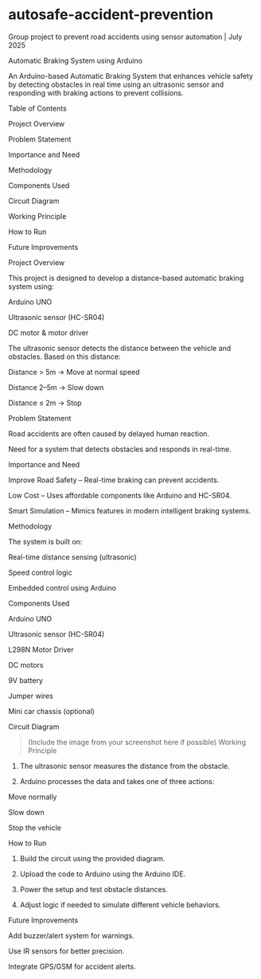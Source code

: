 # autosafe-accident-prevention
Group project to prevent road accidents using sensor automation | July 2025

Automatic Braking System using Arduino

An Arduino-based Automatic Braking System that enhances vehicle safety by detecting obstacles in real time using an ultrasonic sensor and responding with braking actions to prevent collisions.

Table of Contents

Project Overview

Problem Statement

Importance and Need

Methodology

Components Used

Circuit Diagram

Working Principle

How to Run

Future Improvements


Project Overview

This project is designed to develop a distance-based automatic braking system using:

Arduino UNO

Ultrasonic sensor (HC-SR04)

DC motor & motor driver


The ultrasonic sensor detects the distance between the vehicle and obstacles. Based on this distance:

Distance > 5m → Move at normal speed

Distance 2–5m → Slow down

Distance ≤ 2m → Stop


Problem Statement

Road accidents are often caused by delayed human reaction.

Need for a system that detects obstacles and responds in real-time.



Importance and Need

Improve Road Safety – Real-time braking can prevent accidents.

Low Cost – Uses affordable components like Arduino and HC-SR04.

Smart Simulation – Mimics features in modern intelligent braking systems.



Methodology

The system is built on:

Real-time distance sensing (ultrasonic)

Speed control logic

Embedded control using Arduino



Components Used

Arduino UNO

Ultrasonic sensor (HC-SR04)

L298N Motor Driver

DC motors

9V battery

Jumper wires

Mini car chassis (optional)


Circuit Diagram

> (Include the image from your screenshot here if possible)
Working Principle

1. The ultrasonic sensor measures the distance from the obstacle.


2. Arduino processes the data and takes one of three actions:

Move normally

Slow down

Stop the vehicle


How to Run

1. Build the circuit using the provided diagram.


2. Upload the code to Arduino using the Arduino IDE.


3. Power the setup and test obstacle distances.

  
4. Adjust logic if needed to simulate different vehicle behaviors.




Future Improvements

Add buzzer/alert system for warnings.

Use IR sensors for better precision.

Integrate GPS/GSM for accident alerts.








